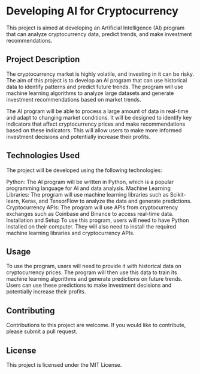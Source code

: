 # Developing AI for Cryptocurrency
This project is aimed at developing an Artificial Intelligence (AI) program that can analyze cryptocurrency data, predict trends, and make investment recommendations.

## Project Description
The cryptocurrency market is highly volatile, and investing in it can be risky. The aim of this project is to develop an AI program that can use historical data to identify patterns and predict future trends. The program will use machine learning algorithms to analyze large datasets and generate investment recommendations based on market trends.

The AI program will be able to process a large amount of data in real-time and adapt to changing market conditions. It will be designed to identify key indicators that affect cryptocurrency prices and make recommendations based on these indicators. This will allow users to make more informed investment decisions and potentially increase their profits.

## Technologies Used
The project will be developed using the following technologies:

Python: The AI program will be written in Python, which is a popular programming language for AI and data analysis.
Machine Learning Libraries: The program will use machine learning libraries such as Scikit-learn, Keras, and TensorFlow to analyze the data and generate predictions.
Cryptocurrency APIs: The program will use APIs from cryptocurrency exchanges such as Coinbase and Binance to access real-time data.
Installation and Setup
To use this program, users will need to have Python installed on their computer. They will also need to install the required machine learning libraries and cryptocurrency APIs.

## Usage
To use the program, users will need to provide it with historical data on cryptocurrency prices. The program will then use this data to train its machine learning algorithms and generate predictions on future trends. Users can use these predictions to make investment decisions and potentially increase their profits.

## Contributing
Contributions to this project are welcome. If you would like to contribute, please submit a pull request.

## License
This project is licensed under the MIT License.
